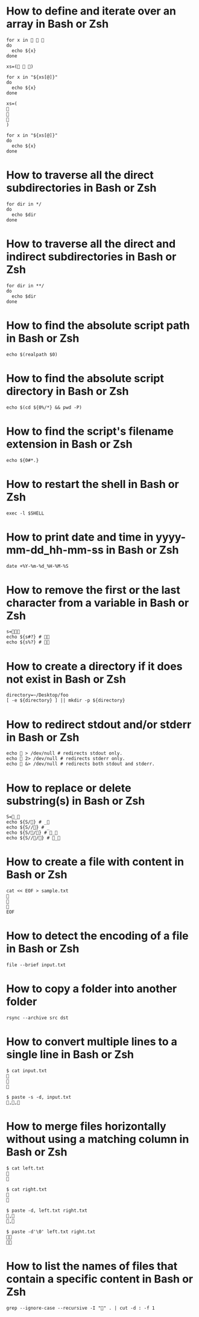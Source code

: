# How to define and iterate over an array in Bash or Zsh
```shell
for x in 🍎 🍏 🍊
do
  echo ${x}
done
```
```shell
xs=(🍎 🍏 🍊)

for x in "${xs[@]}"
do
  echo ${x}
done
```
```shell
xs=(
🍎
🍏
🍊
)

for x in "${xs[@]}"
do
  echo ${x}
done
```

# How to traverse all the direct subdirectories in Bash or Zsh
```shell
for dir in */
do
  echo $dir
done
```

# How to traverse all the direct and indirect subdirectories in Bash or Zsh
```shell
for dir in **/
do
  echo $dir
done
```

# How to find the absolute script path in Bash or Zsh
```shell
echo $(realpath $0)
```

# How to find the absolute script directory in Bash or Zsh
```shell
echo $(cd ${0%/*} && pwd -P)
```

# How to find the script's filename extension in Bash or Zsh
```shell
echo ${0#*.}
```

# How to restart the shell in Bash or Zsh
```shell
exec -l $SHELL
```

# How to print date and time in yyyy-mm-dd_hh-mm-ss in Bash or Zsh
```shell
date +%Y-%m-%d_%H-%M-%S
```

# How to remove the first or the last character from a variable in Bash or Zsh
```shell
s=🍎🍏🍊
echo ${s#?} # 🍏🍊
echo ${s%?} # 🍎🍏
```

# How to create a directory if it does not exist in Bash or Zsh
```shell
directory=~/Desktop/foo
[ -e ${directory} ] || mkdir -p ${directory}
```

# How to redirect stdout and/or stderr in Bash or Zsh
```shell
echo 🍎 > /dev/null # redirects stdout only.
echo 🍎 2> /dev/null # redirects stderr only.
echo 🍎 &> /dev/null # redirects both stdout and stderr.
```

# How to replace or delete substring(s) in Bash or Zsh
```shell
S=🍎_🍎
echo ${S/🍎} # _🍎
echo ${S//🍎} # _
echo ${S/🍎/🍊} # 🍊_🍎
echo ${S//🍎/🍊} # 🍊_🍊
```

# How to create a file with content in Bash or Zsh
```shell
cat << EOF > sample.txt
🍎
🍏
🍊
EOF
```

# How to detect the encoding of a file in Bash or Zsh
```shell
file --brief input.txt
```

# How to copy a folder into another folder
```shell
rsync --archive src dst
```

# How to convert multiple lines to a single line in Bash or Zsh
```shell
$ cat input.txt
🍎
🍏
🍊

$ paste -s -d, input.txt
🍎,🍏,🍊
```

# How to merge files horizontally without using a matching column in Bash or Zsh
```shell
$ cat left.txt
🍎
🍏

$ cat right.txt
🍊
🍋

$ paste -d, left.txt right.txt
🍎,🍊
🍏,🍋

$ paste -d'\0' left.txt right.txt
🍎🍊
🍏🍋
```

# How to list the names of files that contain a specific content in Bash or Zsh
```shell
grep --ignore-case --recursive -I "🍎" . | cut -d : -f 1
```
